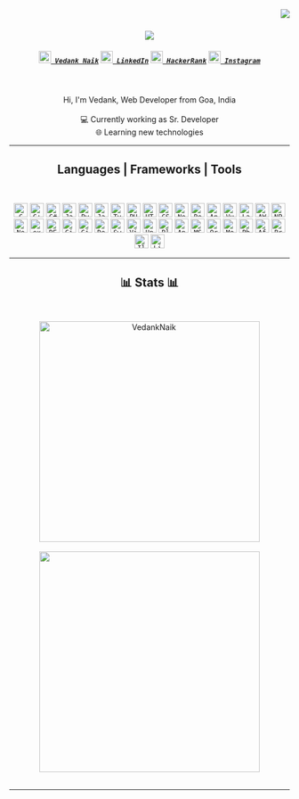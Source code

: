 <img align="right" src="https://visitor-badge.laobi.icu/badge?page_id=VedankNaik">

<h1 align="center">
  <a href="https://git.io/typing-svg">
    <img src="https://readme-typing-svg.herokuapp.com/?lines=Hello+There!;This+is+Vedank;&center=true&size=30">
  </a>
</h1>

<h5 align="center">
  <code><a href="https://vedank-naik.vercel.app/" title="Portfolio"><img width="22" src="https://img.icons8.com/stickers/100/000000/v.png"> Vedank Naik</a></code>  
  <code><a href="https://www.linkedin.com/in/vedank-naik-192881206/" title="LinkedIn Profile"><img width="22" src="https://img.icons8.com/color/48/000000/linkedin-circled--v5.png"> LinkedIn</a></code>
  <code><a href="https://www.hackerrank.com/vedankn01" title="HackerRank Profile"><img width="22" src="https://img.icons8.com/windows/50/000000/hackerrank.png"> HackerRank</a></code>
  <code><a href="https://www.instagram.com/_vedank._/" title="Instagram Profile"><img width="22" src="https://img.icons8.com/color/48/000000/instagram-new--v2.png"> Instagram</a></code>
</h5>
<br>
<p align="center">
  Hi, I'm Vedank, Web Developer from Goa, India
  <br>
  <br>
  💻 Currently working as Sr. Developer
  <br>
  🌐 Learning new technologies 
</p>

<hr>
<h2 align="center"> Languages | Frameworks | Tools </h2>
<br>
<p align="center">
  <code><img title="C" height="25" src="https://img.icons8.com/color/48/000000/c-programming.png"></code>
  <code><img title="C++" height="25" src="https://img.icons8.com/color/48/000000/c-plus-plus-logo.png"></code>
  <code><img title="C#" height="25" src="https://img.icons8.com/color/48/000000/c-sharp-logo.png"></code>
  <code><img title="Java" height="25" src="https://img.icons8.com/color/48/000000/java-coffee-cup-logo--v2.png"></code>
  <code><img title="Python" height="25" src="https://img.icons8.com/color/48/000000/python--v2.png"></code>
  <code><img title="JavaScript" height="25" src="https://img.icons8.com/color/50/000000/javascript--v1.png"></code>
  <code><img title="TypeScript" height="25" src="https://img.icons8.com/color/48/typescript.png"></code>
  <code><img title="PHP" height="25" src="https://img.icons8.com/offices/50/000000/php-logo.png"></code>
  <code><img title="HTML5" height="25" src="https://img.icons8.com/color/64/000000/html-5.png"></code>
  <code><img title="CSS" height="25" src="https://img.icons8.com/color/48/000000/css3.png"></code>
  <code><img title="Next.JS" height="25" src="https://img.icons8.com/color/48/000000/nextjs.png"></code>
  <code><img title="ReactJS" height="25" src="https://img.icons8.com/color/48/000000/react-native.png"></code>
  <code><img title="AngularJS" height="25" src="https://img.icons8.com/color/48/000000/angularjs.png"></code>
  <code><img title="VueJS" height="25" src="https://img.icons8.com/color/48/000000/vue-js.png"/></code>
  <code><img title="Laravel" height="25" src="https://img.icons8.com/fluency/48/000000/laravel.png"/></code>
  <code><img title="AWS services" height="25" src="https://img.icons8.com/color/48/amazon-web-services.png"/></code>
  <code><img title="NPM" height="25" src="https://img.icons8.com/color/48/000000/npm.png"></code>
  <code><img title="NodeJS" height="25"  src="https://img.icons8.com/color/48/000000/nodejs.png"/></code>
  <code><img title="ExpressJS" height="25"  src="https://img.icons8.com/ios/50/express-js.png" alt="express-js"/></code>
  <code><img title="REST API" height="25" src="https://img.icons8.com/external-xnimrodx-lineal-gradient-xnimrodx/64/000000/external-api-responsive-design-xnimrodx-lineal-gradient-xnimrodx.png"/></code>
  <code><img title="Git" height="25" src="https://img.icons8.com/color/48/000000/git.png"></code>
  <code><img title="GitHub" height="25" src="https://img.icons8.com/fluency/48/000000/github.png"></code>
  <code><img title="Docker" height="25" src="https://img.icons8.com/fluency/48/docker.png"></code>
  <code><img title="Swagger" height="25" src="https://img.icons8.com/color/48/cloud-function.png"></code>
  <code><img title="Visual Studio Code" height="25" src="https://img.icons8.com/color/48/000000/visual-studio-code-2019.png"></code>
  <code><img title="Unity" height="25" src="https://img.icons8.com/color/50/000000/unity.png"></code>
  <code><img title="Blender 3D" height="25" src="https://img.icons8.com/color/48/000000/blender-3d.png"/></code>
  <code><img title="Android" height="25" src="https://img.icons8.com/color/48/000000/android-os.png"></code>
  <code><img title="MS SQL Server" height="25" src="https://img.icons8.com/color/48/000000/microsoft-sql-server.png"></code>
  <code><img title="Oracle DB" height="25" src="https://img.icons8.com/color/48/000000/oracle-logo.png"/></code>
  <code><img title="MongoDB" height="25"  src="https://img.icons8.com/color/48/000000/mongodb.png"/></code>
  <code><img title="Photoshop" height="25" src="https://img.icons8.com/fluency/48/000000/adobe-photoshop.png"/></code>
  <code><img title="After Effects" height="25"  src="https://img.icons8.com/color/48/000000/adobe-after-effects--v1.png"/></code>
  <code><img title="Premiere Pro" height="25" src="https://img.icons8.com/color/48/000000/adobe-premiere-pro--v2.png"/></code>
  <code><img title="Illustrator" height="25" src="https://img.icons8.com/color/48/000000/adobe-illustrator--v1.png"/></code>
  <code><img title="Lightroom" height="25" src="https://img.icons8.com/color/48/000000/adobe-lightroom--v1.png"/></code>
</p>
<hr>

<h2 align="center">📊 Stats 📊</h2>
<br>
<p align=center>
  <div align=center>
      <img align="center" width=396 src="https://github-readme-streak-stats.herokuapp.com/?user=VedankNaik&theme=algolia&border=61dafb&hide_border=true" alt="VedankNaik"/>
      <!-- <img align="right" width=396 src="https://github-readme-stats.vercel.app/api?username=VedankNaik&show_icons=true&theme=algolia&border_color=61dafb&hide_border=true"/> -->
      <br><br>
      <img align="center" width=396 src="https://github-readme-stats.vercel.app/api/top-langs/?username=VedankNaik&langs_count=8&layout=compact&theme=algolia&border_color=61dafb&hide_border=true"/>
    </div>
  </div>
  <br>
  <!-- <div align=center>
  <img src="https://github-readme-activity-graph.vercel.app/graph?username=VedankNaik&theme=react-dark&bg_color=20232a&hide_border=true" width="100%"/>
  </div> -->
</p>

<hr>
